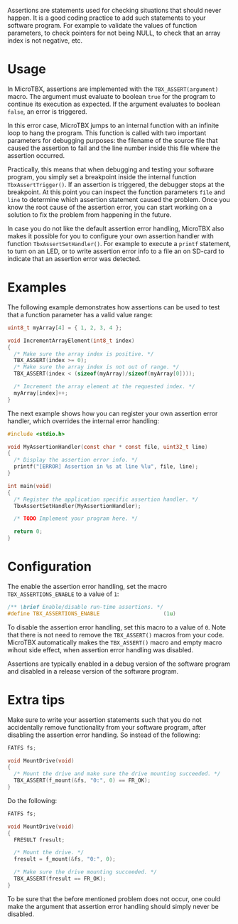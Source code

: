 Assertions are statements used for checking situations that should never happen. It is a good coding practice to add such statements to your software program. For example to validate the values of function
parameters, to check pointers for not being NULL, to check that an array index is not negative, etc.

# Usage

In MicroTBX, assertions are implemented with the `TBX_ASSERT(argument)` macro. The argument must evaluate
to boolean `true` for the program to continue its execution as expected. If the argument evaluates to
boolean `false`, an error is triggered.

In this error case, MicroTBX jumps to an internal function with an infinite loop to hang the program. This 
function is called with two important parameters for debugging purposes: the filename of the source file
that caused the assertion to fail and the line number inside this file where the assertion occurred.

Practically, this means that when debugging and testing your software program, you simply set a breakpoint
inside the internal function `TbxAssertTrigger()`. If an assertion is triggered, the debugger stops at the
breakpoint. At this point you can inspect the function parameters `file` and `line` to determine which
assertion statement caused the problem. Once you know the root cause of the assertion error, you can start
working on a solution to fix the problem from happening in the future.

In case you do not like the default assertion error handling, MicroTBX also makes it possible for you to configure your own assertion handler with function `TbxAssertSetHandler()`. For example to execute a 
`printf` statement, to turn on an LED, or to write assertion error info to a file an on SD-card to indicate that an assertion error was detected.

# Examples

The following example demonstrates how assertions can be used to test that a function parameter has a
valid value range:

```c
uint8_t myArray[4] = { 1, 2, 3, 4 };

void IncrementArrayElement(int8_t index)
{
  /* Make sure the array index is positive. */
  TBX_ASSERT(index >= 0);
  /* Make sure the array index is not out of range. */
  TBX_ASSERT(index < (sizeof(myArray)/sizeof(myArray[0])));

  /* Increment the array element at the requested index. */
  myArray[index]++;
}
```

The next example shows how you can register your own assertion error handler, which overrides the
internal error handling:

```c
#include <stdio.h>

void MyAssertionHandler(const char * const file, uint32_t line)
{
  /* Display the assertion error info. */
  printf("[ERROR] Assertion in %s at line %lu", file, line);
}

int main(void)
{
  /* Register the application specific assertion handler. */
  TbxAssertSetHandler(MyAssertionHandler);

  /* TODO Implement your program here. */ 

  return 0;
}
```

# Configuration

The enable the assertion error handling, set the macro `TBX_ASSERTIONS_ENABLE` to a value of `1`:

```c
/** \brief Enable/disable run-time assertions. */
#define TBX_ASSERTIONS_ENABLE                    (1u)
```

To disable the assertion error handling, set this macro to a value of `0`. Note that there is not need
to remove the `TBX_ASSERT()` macros from your code. MicroTBX automatically makes the `TBX_ASSERT()` macro and empty macro wihout side effect, when assertion error handling was disabled.

Assertions are typically enabled in a debug version of the software program and disabled in a
release version of the software program. 

# Extra tips

Make sure to write your assertion statements such that you do not accidentally remove functionality
from your software program, after disabling the assertion error handling. So instead of the following:

```c
FATFS fs;

void MountDrive(void)
{
  /* Mount the drive and make sure the drive mounting succeeded. */
  TBX_ASSERT(f_mount(&fs, "0:", 0) == FR_OK);
}
```

Do the following:

```c
FATFS fs;

void MountDrive(void)
{
  FRESULT fresult;

  /* Mount the drive. */
  fresult = f_mount(&fs, "0:", 0);

  /* Make sure the drive mounting succeeded. */
  TBX_ASSERT(fresult == FR_OK);
}
```

To be sure that the before mentioned problem does not occur, one could make the argument that assertion error handling should simply never be disabled.
